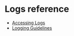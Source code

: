# Logs reference

* [Accessing Logs](/reference/diagnostics/logs/access.md)
* [Logging Guidelines](/contribute/governance/rfcs/0003_logging.md)
